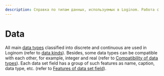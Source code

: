 ```yaml
---
description: Справка по типам данных, используемых в Loginom. Работа с дискретными и непрерывными данными. Совместимость типов данных между собой. Доступные параметры полей наборов данных.
---
```

# Data

All main [data types](./datatype.md) classified into discrete and continuous are used in Loginom (refer to [data kinds](./datakind.md)). Besides, some data types can be compatible with each other, for example, integer and real (refer to [Compatibility of data types](./compatibility.md)). Each data set field has a group of such features as name, caption, data type, etc. (refer to [Features of data set field](./datasetfieldfeatures.md)).